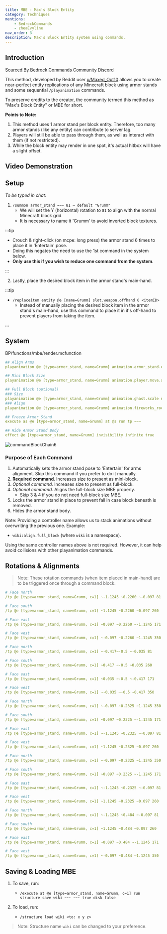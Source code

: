 ```yaml
---
title: MBE - Max's Block Entity
category: Techniques
mentions:
    - BedrockCommands
    - zheaEvyline
nav_order: 3
description: Max's Block Entity system using commands.
---
```


## Introduction

[Sourced By Bedrock Commands Community Discord](https://discord.gg/SYstTYx5G5)

This method, developed by Reddit user [u/Maxed_Out10](https://www.reddit.com/user/Maxed_Out10/) allows you to create near-perfect entity replications of any Minecraft block using armor stands and some sequential `/playanimation` commands.

To preserve credits to the creator, the community termed this method as "Max's Block Entity" or MBE for short.

**Points to Note:**
1. This method uses 1 armor stand per block entity. Therefore, too many armor stands (like any entity) can contribute to server lag.
2. Players will still be able to pass through them, as well as interact with them (if not restricted).
3. While the block entity may render in one spot, it's actual hitbox will have a slight offset.

## Video Demonstration

<YouTubeEmbed id="kb8rz9ItE_M" />

## Setup

_To be typed in chat:_

1. `/summon armor_stand ~~~ 81 ~ default "Grumm"`
    - We will set the Y (horizontal) rotation to `81` to align with the normal Minecraft block grid.
    - It is necessary to name it 'Grumm' to avoid inverted block textures.

:::tip

-   Crouch & right-click (on mcpe: long press) the armor stand 6 times to place it in 'Entertain' pose.
-   Doing this negates the need to use the 1st command in the system below.
-   **Only use this if you wish to reduce one command from the system.**

:::

2. Lastly, place the desired block item in the armor stand's main-hand.

:::tip

-   `/replaceitem entity @e [name=Grumm] slot.weapon.offhand 0 <itemID>`
    -   Instead of manually placing the desired block item in the armor stand's main-hand, use this command to place it in it's off-hand to prevent players from taking the item.

:::

## System

<CodeHeader>BP/functions/mbe/render.mcfunction</CodeHeader>

```yaml
## Align Arms
playanimation @e [type=armor_stand, name=Grumm] animation.armor_stand.entertain_pose null 0 "0" wiki:align.arms

## Mini Block Size
playanimation @e [type=armor_stand, name=Grumm] animation.player.move.arms.zombie null 0 "0" wiki:size.mini_block

## Full Block (optional)
### Size
playanimation @e [type=armor_stand, name=Grumm] animation.ghast.scale null 0 "0" wiki:size.full_block
### Align
playanimation @e [type=armor_stand, name=Grumm] animation.fireworks_rocket.move null 0 "0" wiki:align.full_block

## Freeze Armor Stand
execute as @e [type=armor_stand, name=Grumm] at @s run tp ~~~

## Hide Armor Stand Body
effect @e [type=armor_stand, name=Grumm] invisibility infinite true
```

![commandBlockChain6](/assets/images/commands/commandBlockChain/6.png)

### Purpose of Each Command

1. Automatically sets the armor stand pose to 'Entertain' for arms alignment. Skip this command if you prefer to do it manually.
2. **Required command**. Increases size to present as mini-block.
3. _Optional command._ Increases size to present as full-block.
4. _Optional command._ Aligns the full-block size MBE properly.
    - Skip 3 & 4 if you do not need full-block size MBE.
5. Locks the armor stand in place to prevent fall in case block beneath is removed.
6. Hides the armor stand body.

Note: Providing a controller name allows us to stack animations without overwriting the previous one. Example:

-   `wiki:align.full_block` (where `wiki` is a namespace).

Using the same controller names above is not required. However, it can help avoid collisions with other playanimation commands.

## Rotations & Alignments

> Note: These rotation commands (when item placed in main-hand) are to be triggered once through a command block.

<Spoiler title="Full Block">

<CodeHeader></CodeHeader>

```yaml
# Face north
/tp @e [type=armor_stand, name=Grumm, c=1] ~-1.1245 ~0.2260 ~-0.097 81

# Face south
/tp @e [type=armor_stand, name=Grumm, c=1] ~1.1245 ~0.2260 ~0.097 260

# Face east
/tp @e [type=armor_stand, name=Grumm, c=1] ~0.097 ~0.2260 ~-1.1245 171

# Face west
/tp @e [type=armor_stand, name=Grumm, c=1] ~-0.097 ~0.2260 ~1.1245 350
```

</Spoiler>

<Spoiler title="Mini Block">

<CodeHeader></CodeHeader>

```yaml
# Face north
/tp @e [type=armor_stand, name=Grumm, c=1] ~-0.417~-0.5 ~-0.035 81

# Face south
/tp @e [type=armor_stand, name=Grumm, c=1] ~0.417 ~-0.5 ~0.035 260

# Face east
/tp @e [type=armor_stand, name=Grumm, c=1] ~0.035 ~-0.5 ~-0.417 171

# Face west
/tp @e [type=armor_stand, name=Grumm, c=1] ~-0.035 ~-0.5 ~0.417 350
```

</Spoiler>

<Spoiler title="Stairs">

<CodeHeader></CodeHeader>

```yaml
# Face north
/tp @e [type=armor_stand, name=Grumm, c=1] ~-0.097 ~0.2325 ~1.1245 350

# Face south
/tp @e [type=armor_stand, name=Grumm, c=1] ~0.097 ~0.2325 ~-1.1245 171

# Face east
/tp @e [type=armor_stand, name=Grumm, c=1] ~-1.1245 ~0.2325 ~-0.097 81

# Face west
/tp @e [type=armor_stand, name=Grumm, c=1] ~1.1245 ~0.2325 ~0.097 260
```

</Spoiler>

<Spoiler title="Bottom Slab">

<CodeHeader></CodeHeader>

```yaml
# Face north
/tp @e [type=armor_stand, name=Grumm, c=1] ~-0.097 ~0.2325 ~1.1245 350

# Face south
/tp @e [type=armor_stand, name=Grumm, c=1] ~0.097 ~0.2325 ~-1.1245 171

# Face east
/tp @e [type=armor_stand, name=Grumm, c=1] ~-1.1245 ~0.2325 ~-0.097 81

# Face west
/tp @e [type=armor_stand, name=Grumm, c=1] ~1.1245 ~0.2325 ~0.097 260
```

</Spoiler>

<Spoiler title="Top Slab">

<CodeHeader></CodeHeader>

```yaml
# Face north
/tp @e [type=armor_stand, name=Grumm, c=1] ~-1.1245 ~0.484 ~-0.097 81

# Face south
/tp @e [type=armor_stand, name=Grumm, c=1] ~1.1245 ~0.484 ~0.097 260

# Face east
/tp @e [type=armor_stand, name=Grumm, c=1] ~0.097 ~0.484 ~-1.1245 171

# Face west
/tp @e [type=armor_stand, name=Grumm, c=1] ~-0.097 ~0.484 ~1.1245 350
```

</Spoiler>

## Saving & Loading MBE

1. To save, run:

    - `/execute at @e [type=armor_stand, name=Grumm, c=1] run structure save wiki ~~~ ~~~ true disk false`

2. To load, run:
    - `/structure load wiki <to: x y z>`

> Note: Structure name `wiki` can be changed to your preference.
